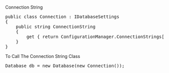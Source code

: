 Connection String
<pre>
public class Connection : IDatabaseSettings
{
    public string ConnectionString
    {
        get { return ConfigurationManager.ConnectionStrings["connection"].ToString(); }
    }
}
</pre>

To Call The Connection String Class
<pre>
Database db = new Database(new Connection());
</pre>
